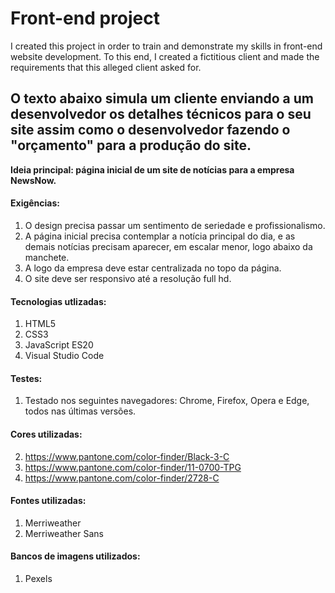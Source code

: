 # Front-end project
I created this project in order to train and demonstrate my skills in front-end website development. To this end, I created a fictitious client and made the requirements that this alleged client asked for.

## O texto abaixo simula um cliente enviando a um desenvolvedor os detalhes técnicos para o seu site assim como o desenvolvedor fazendo o "orçamento" para a produção do site.

**Ideia principal: página inicial de um site de notícias para a empresa NewsNow.**

#### Exigências:
1.	O design precisa passar um sentimento de seriedade e profissionalismo.
2.	A página inicial precisa contemplar a notícia principal do dia, e as demais notícias precisam aparecer, em escalar menor, logo abaixo da manchete.
3.	A logo da empresa deve estar centralizada no topo da página.
4.	O site deve ser responsivo até a resolução full hd.

#### Tecnologias utlizadas:
1.	HTML5
2.	CSS3
3.	JavaScript ES20
4.	Visual Studio Code

#### Testes:
1.	Testado nos seguintes navegadores: Chrome, Firefox, Opera e Edge, todos nas últimas versões.

#### Cores utilizadas:
2.	https://www.pantone.com/color-finder/Black-3-C
3.	https://www.pantone.com/color-finder/11-0700-TPG
4.	https://www.pantone.com/color-finder/2728-C

#### Fontes utilizadas:
1.	Merriweather
2.	Merriweather Sans

#### Bancos de imagens utilizados:
1.	Pexels
